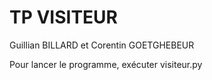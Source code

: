 # TP VISITEUR

Guillian BILLARD et Corentin GOETGHEBEUR

Pour lancer le programme, exécuter visiteur.py